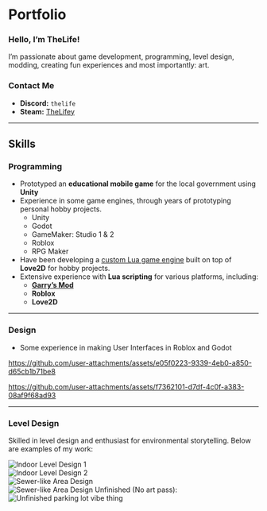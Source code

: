 # Portfolio

### Hello, I’m TheLife!  
I’m passionate about game development, programming, level design, modding, creating fun experiences and most importantly: art.

### Contact Me  
- **Discord:** `thelife`  
- **Steam:** [TheLifey](https://steamcommunity.com/id/TheLifey)

---

## **Skills**

### **Programming**  
- Prototyped an **educational mobile game** for the local government using **Unity**
- Experience in some game engines, through years of prototyping personal hobby projects.
  - Unity
  - Godot
  - GameMaker: Studio 1 & 2
  - Roblox
  - RPG Maker
- Have been developing a [custom Lua game engine](https://github.com/xthelifex/station-architect) built on top of **Love2D** for hobby projects.  
- Extensive experience with **Lua scripting** for various platforms, including:  
  - [**Garry’s Mod**](https://github.com/xthelifex/Refugees-Hl2RP)  
  - **Roblox**
  - **Love2D**

---

### **Design**
- Some experience in making User Interfaces in Roblox and Godot

https://github.com/user-attachments/assets/e05f0223-9339-4eb0-a850-d65cb1b71be8

https://github.com/user-attachments/assets/f7362101-d7df-4c0f-a383-08af9f68ad93

---

### **Level Design**  
Skilled in level design and enthusiast for environmental storytelling. Below are examples of my work:  

![Indoor Level Design 1](https://github.com/xTheLifex/xTheLifex/assets/24512655/0dde0547-857d-42e3-a1da-cebe674709d0)  
![Indoor Level Design 2](https://github.com/xTheLifex/xTheLifex/assets/24512655/5c6f4253-f32e-4037-b048-0d50d40ee57d)  
![Sewer-like Area Design](https://github.com/xTheLifex/xTheLifex/assets/24512655/72023ace-c586-4f98-8cbd-5af7591b9879)  
![Sewer-like Area Design](https://github.com/xTheLifex/xTheLifex/assets/24512655/a876c54c-4b66-4fc5-bb78-35a99751e4b1)
Unfinished (No art pass):
![Unfinished parking lot vibe thing](https://github.com/xTheLifex/xTheLifex/assets/24512655/56896e5e-d12a-456a-aae4-e70b09cfa4cb)  






